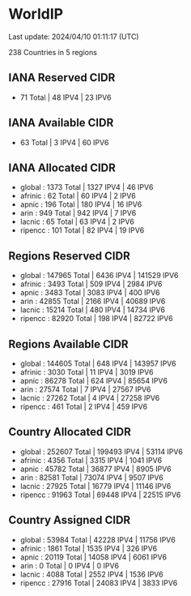 # WorldIP

Last update: 2024/04/10 01:11:17 (UTC)

238 Countries in 5 regions

## IANA Reserved CIDR

- 71 Total | 48 IPV4 | 23 IPV6

## IANA Available CIDR

- 63 Total | 3 IPV4 | 60 IPV6

## IANA Allocated CIDR

- global : 1373 Total | 1327 IPV4 | 46 IPV6
- afrinic : 62 Total | 60 IPV4 | 2 IPV6
- apnic : 196 Total | 180 IPV4 | 16 IPV6
- arin : 949 Total | 942 IPV4 | 7 IPV6
- lacnic : 65 Total | 63 IPV4 | 2 IPV6
- ripencc : 101 Total | 82 IPV4 | 19 IPV6

## Regions Reserved CIDR

- global : 147965 Total | 6436 IPV4 | 141529 IPV6
- afrinic : 3493 Total | 509 IPV4 | 2984 IPV6
- apnic : 3483 Total | 3083 IPV4 | 400 IPV6
- arin : 42855 Total | 2166 IPV4 | 40689 IPV6
- lacnic : 15214 Total | 480 IPV4 | 14734 IPV6
- ripencc : 82920 Total | 198 IPV4 | 82722 IPV6

## Regions Available CIDR

- global : 144605 Total | 648 IPV4 | 143957 IPV6
- afrinic : 3030 Total | 11 IPV4 | 3019 IPV6
- apnic : 86278 Total | 624 IPV4 | 85654 IPV6
- arin : 27574 Total | 7 IPV4 | 27567 IPV6
- lacnic : 27262 Total | 4 IPV4 | 27258 IPV6
- ripencc : 461 Total | 2 IPV4 | 459 IPV6

## Country Allocated CIDR

- global : 252607 Total | 199493 IPV4 | 53114 IPV6
- afrinic : 4356 Total | 3315 IPV4 | 1041 IPV6
- apnic : 45782 Total | 36877 IPV4 | 8905 IPV6
- arin : 82581 Total | 73074 IPV4 | 9507 IPV6
- lacnic : 27925 Total | 16779 IPV4 | 11146 IPV6
- ripencc : 91963 Total | 69448 IPV4 | 22515 IPV6

## Country Assigned CIDR

- global : 53984 Total | 42228 IPV4 | 11756 IPV6
- afrinic : 1861 Total | 1535 IPV4 | 326 IPV6
- apnic : 20119 Total | 14058 IPV4 | 6061 IPV6
- arin : 0 Total | 0 IPV4 | 0 IPV6
- lacnic : 4088 Total | 2552 IPV4 | 1536 IPV6
- ripencc : 27916 Total | 24083 IPV4 | 3833 IPV6

